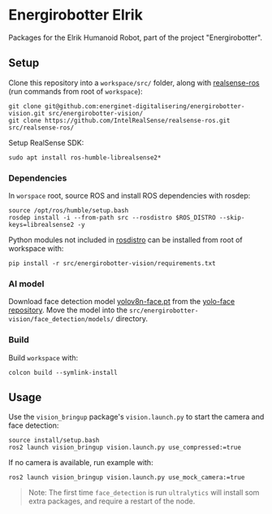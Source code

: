# Energirobotter Elrik

Packages for the Elrik Humanoid Robot, part of the project "Energirobotter". 

## Setup

Clone this repository into a `workspace/src/` folder, along with [realsense-ros](https://github.com/IntelRealSense/realsense-ros/tree/ros2-master) (run commands from root of `workspace`):

```
git clone git@github.com:energinet-digitalisering/energirobotter-vision.git src/energirobotter-vision/
git clone https://github.com/IntelRealSense/realsense-ros.git src/realsense-ros/
```

Setup RealSense SDK:
```
sudo apt install ros-humble-librealsense2*
```

### Dependencies

In `worspace` root, source ROS and install ROS dependencies with rosdep:
```
source /opt/ros/humble/setup.bash
rosdep install -i --from-path src --rosdistro $ROS_DISTRO --skip-keys=librealsense2 -y
```

Python modules not included in [rosdistro](https://github.com/ros/rosdistro/blob/master/rosdep/python.yaml) can be installed from root of workspace with:
```
pip install -r src/energirobotter-vision/requirements.txt
```

### AI model
Download face detection model [yolov8n-face.pt](https://github.com/akanametov/yolov8-face/releases/download/v0.0.0/yolov8n-face.pt) from the [yolo-face repository](https://github.com/akanametov/yolo-face/tree/v0.0.0). Move the model into the `src/energirobotter-vision/face_detection/models/` directory.


### Build

Build `workspace` with:
```
colcon build --symlink-install
```

## Usage

Use the `vision_bringup` package's `vision.launch.py` to start the camera and face detection:

```
source install/setup.bash
ros2 launch vision_bringup vision.launch.py use_compressed:=true
```

If no camera is available, run example with:
```
ros2 launch vision_bringup vision.launch.py use_mock_camera:=true
```

> Note: The first time `face_detection` is run `ultralytics` will install som extra packages, and require a restart of the node.

